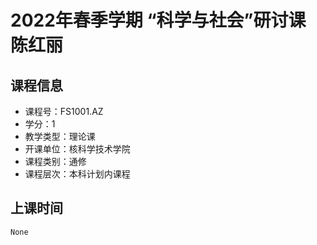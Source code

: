 # 2022年春季学期 “科学与社会”研讨课 陈红丽






## 课程信息

- 课程号：FS1001.AZ
- 学分：1
- 教学类型：理论课
- 开课单位：核科学技术学院
- 课程类别：通修
- 课程层次：本科计划内课程

## 上课时间

```
None
```

